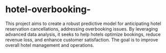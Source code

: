 # hotel-overbooking-
This project aims to create a robust predictive model for anticipating hotel reservation cancellations, addressing overbooking issues. By leveraging advanced data analysis, it seeks to help hotels optimize bookings, reduce revenue loss, and enhance customer satisfaction. The goal is to improve overall hotel management and operations.
